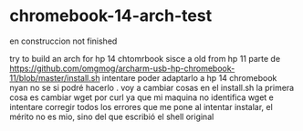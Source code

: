 # chromebook-14-arch-test
en construccion
not finished

try to build an arch for hp 14 chtomrbook sisce a old from hp 11
parte de https://github.com/omgmog/archarm-usb-hp-chromebook-11/blob/master/install.sh 
intentare poder adaptarlo a hp 14 chromebook nyan no se si podré hacerlo .
voy a cambiar cosas en el install.sh la primera cosa es cambiar wget por curl ya que mi maquina no identifica wget e intentare corregir todos los errores que me pone al intentar instalar, el mérito no es mio, sino del que escribió el shell original

